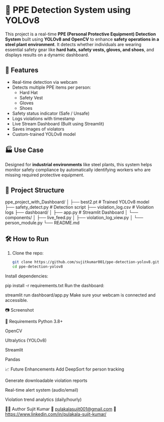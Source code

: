 # 🦺 PPE Detection System using YOLOv8

This project is a real-time **PPE (Personal Protective Equipment) Detection System** built using **YOLOv8 and OpenCV** to enhance **safety operations in a steel plant environment**. It detects whether individuals are wearing essential safety gear like **hard hats, safety vests, gloves, and shoes**, and displays results on a dynamic dashboard.

## 🚀 Features

- Real-time detection via webcam
- Detects multiple PPE items per person:
  - Hard Hat
  - Safety Vest
  - Gloves
  - Shoes
- Safety status indicator (Safe / Unsafe)
- Logs violations with timestamp
- Live Stream Dashboard (Built using Streamlit)
- Saves images of violators
- Custom-trained YOLOv8 model

## 🏭 Use Case

Designed for **industrial environments** like steel plants, this system helps monitor safety compliance by automatically identifying workers who are missing required protective equipment.

## 📂 Project Structure

ppe_project_with_Dashboard/
│
├── best2.pt # Trained YOLOv8 model
├── safety_detect.py # Detection script
├── violation_log.csv # Violation logs
├── dashboard/
│ ├── app.py # Streamlit Dashboard
│ └── components/
│ ├── live_feed.py
│ ├── violation_log_view.py
│ └── person_module.py
└── README.md

## 🛠️ How to Run

1. Clone the repo:
   ```bash
   git clone https://github.com/sujitkumar001/ppe-detection-yolov8.git
   cd ppe-detection-yolov8
Install dependencies:

pip install -r requirements.txt
Run the dashboard:

streamlit run dashboard/app.py
Make sure your webcam is connected and accessible.

📷 Screenshot

📌 Requirements
Python 3.8+

OpenCV

Ultralytics (YOLOv8)

Streamlit

Pandas

📈 Future Enhancements
Add DeepSort for person tracking

Generate downloadable violation reports

Real-time alert system (audio/email)

Violation trend analytics (daily/hourly)

👨‍💻 Author
Sujit Kumar
📧 pulakalasujit001@gmail.com
🔗 https://www.linkedin.com/in/pulakala-sujit-kumar/

